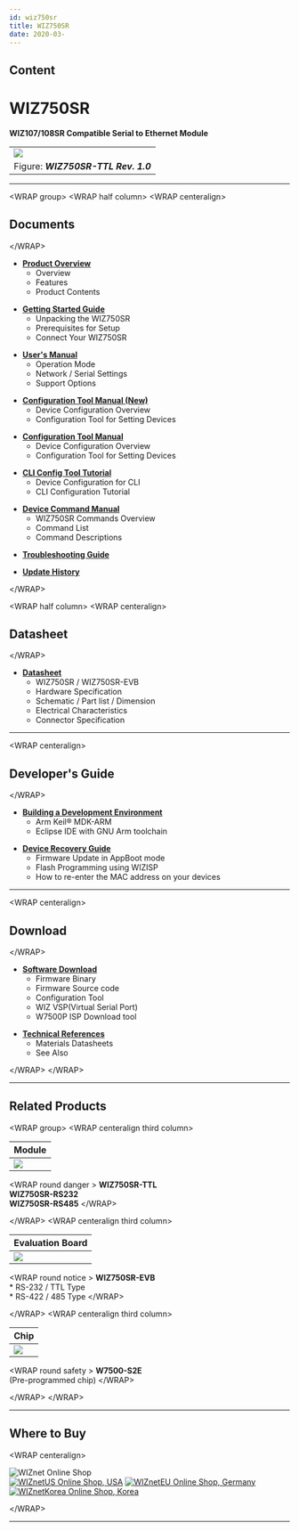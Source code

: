 ```yaml
---
id: wiz750sr
title: WIZ750SR
date: 2020-03-
---
```


## Content

# WIZ750SR

**WIZ107/108SR Compatible Serial to Ethernet Module**

|                                                           |
| --------------------------------------------------------- |
| ![](/products/wiz750sr/wiz750sr_rev1.0_main_1024x693.png) |
| Figure: ***WIZ750SR-TTL Rev. 1.0***                       |

-----

\<WRAP group\> \<WRAP half column\> \<WRAP centeralign\>

## Documents

\</WRAP\>

  - **[Product Overview](/products/wiz750sr/overview/start)**
      - Overview
      - Features
      - Product Contents

<!-- end list -->

  - **[Getting Started Guide](/products/wiz750sr/gettingstarted/start)**
      - Unpacking the WIZ750SR
      - Prerequisites for Setup
      - Connect Your WIZ750SR

<!-- end list -->

  - **[User's Manual](/products/wiz750sr/usermanual/start)** 
      - Operation Mode
      - Network / Serial Settings
      - Support Options

<!-- end list -->

  - **[Configuration Tool Manual
    (New)](/products/wiz750sr/guiconfigtoolmanual/start)**
      - Device Configuration Overview
      - Configuration Tool for Setting Devices

<!-- end list -->

  - **[Configuration Tool
    Manual](/products/wiz750sr/configtoolmanual/start)**
      - Device Configuration Overview
      - Configuration Tool for Setting Devices

<!-- end list -->

  - **[CLI Config Tool Tutorial](/products/wiz750sr/clitool/start)**
      - Device Configuration for CLI
      - CLI Configuration Tutorial

<!-- end list -->

  - **[Device Command Manual](/products/wiz750sr/commandmanual/start)**
      - WIZ750SR Commands Overview
      - Command List
      - Command Descriptions

<!-- end list -->

  - **[Troubleshooting
    Guide](/products/wiz750sr/troubleshooting/start)**

<!-- end list -->

  - **[Update History](/products/wiz750sr/history/en)**

\</WRAP\>

\<WRAP half column\> \<WRAP centeralign\>

## Datasheet

\</WRAP\>

  - **[Datasheet](/products/wiz750sr/datasheet/start)**
      - WIZ750SR / WIZ750SR-EVB
      - Hardware Specification
      - Schematic / Part list / Dimension
      - Electrical Characteristics
      - Connector Specification

-----

\<WRAP centeralign\>

## Developer's Guide

\</WRAP\>

  - **[Building a Development
    Environment](/products/wiz750sr/developers/start#building_a_wiz750sr_development_environment)**
      - Arm Keil® MDK-ARM
      - Eclipse IDE with GNU Arm toolchain

<!-- end list -->

  - **[Device Recovery
    Guide](/products/wiz750sr/developers/start#wiz750sr_recovery_user_guide)**
      - Firmware Update in AppBoot mode
      - Flash Programming using WIZISP
      - How to re-enter the MAC address on your devices

-----

\<WRAP centeralign\>

## Download

\</WRAP\>

  - **[Software Download](/products/wiz750sr/download/start)**
      - Firmware Binary
      - Firmware Source code 
      - Configuration Tool
      - WIZ VSP(Virtual Serial Port)
      - W7500P ISP Download tool

<!-- end list -->

  - **[Technical References](/products/wiz750sr/reference/start)**
      - Materials Datasheets
      - See Also

\</WRAP\> \</WRAP\>

-----

## Related Products

\<WRAP group\> \<WRAP centeralign third column\>

| **Module**                                                |
| --------------------------------------------------------- |
| ![](/products/wiz750sr/wiz750sr_rev1.0_main_1024x693.png) |

\<WRAP round danger \> **WIZ750SR-TTL**  
**WIZ750SR-RS232**  
**WIZ750SR-RS485** \</WRAP\>

\</WRAP\> \<WRAP centeralign third column\>

| **Evaluation Board**                                  |
| ----------------------------------------------------- |
| ![](/products/wiz750sr/wiz750sr-ttl-evb_1024x683.png) |

\<WRAP round notice \> **WIZ750SR-EVB**  
\* RS-232 / TTL Type  
\* RS-422 / 485 Type \</WRAP\>

\</WRAP\> \<WRAP centeralign third column\>

| **Chip**                                     |
| -------------------------------------------- |
| ![](/products/wiz750sr/w7500p_pic_small.png) |

\<WRAP round safety \> **W7500-S2E**  
(Pre-programmed chip) \</WRAP\>

\</WRAP\> \</WRAP\>

-----

## Where to Buy

\<WRAP centeralign\>

![WIZnet Online Shop](/products/w5500/buynow.png)  
[![WIZnetUS Online Shop,
USA](/products/w5500/w5500_evb/icons/dollar.png)](http://www.shopwiznet.com/)
[![WIZnetEU Online Shop,
Germany](/products/w5500/w5500_evb/icons/european-euro.png)](http://shop.wiznet.eu/)
[![WIZnetKorea Online Shop,
Korea](/products/w5500/w5500_evb/icons/won.png)](http://shop.wiznet.co.kr/)

\</WRAP\>

-----
